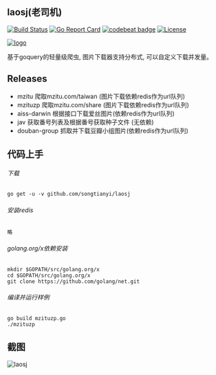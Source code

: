 ## laosj(老司机)

[![Build Status](https://travis-ci.org/songtianyi/laosj.svg?branch=master)](https://travis-ci.org/songtianyi/laosj)
[![Go Report Card](https://goreportcard.com/badge/github.com/songtianyi/laosj)](https://goreportcard.com/report/github.com/songtianyi/laosj)
[![codebeat badge](https://codebeat.co/badges/c05ec05d-e902-4091-b5e0-c1656f88ae3c)](https://codebeat.co/projects/github-com-songtianyi-laosj)
[![License](https://img.shields.io/badge/License-Apache%202.0-blue.svg)](https://opensource.org/licenses/Apache-2.0)

[![logo](https://encrypted-tbn0.gstatic.com/images?q=tbn:ANd9GcTaiDDQDv9P90h7lu9jARb1O8i6hmVMpgEuK9qY57l0CZjRVue2)](https://github.com/songtianyi/laosj)


基于goquery的轻量级爬虫, 图片下载器支持分布式, 可以自定义下载并发量。

## Releases
* mzitu 爬取mzitu.com/taiwan (图片下载依赖redis作为url队列)
* mzituzp 爬取mzitu.com/share (图片下载依赖redis作为url队列)
* aiss-darwin 根据接口下载爱丝图片(依赖redis作为url队列)
* jav 获取番号列表及根据番号获取种子文件 (无依赖)
* douban-group 抓取并下载豆瓣小组图片(依赖redis作为url队列)

## 代码上手
###### 下载
    go get -u -v github.com/songtianyi/laosj

###### 安装redis
	略

###### golang.org/x依赖安装
```
mkdir $GOPATH/src/golang.org/x
cd $GOPATH/src/golang.org/x
git clone https://github.com/golang/net.git
```

###### 编译并运行样例
	go build mzituzp.go
	./mzituzp

## 截图

![laosj](http://i1.piimg.com/4851/a598ac03cd7ae15f.jpg)
